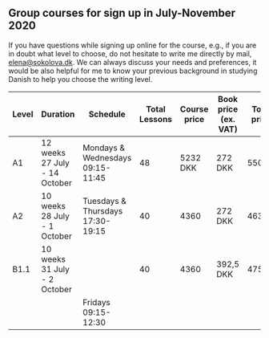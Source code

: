 ## Group courses for sign up in July-November 2020

If you have questions while signing up online for the course, e.g., if you are in doubt what level to choose, do not hesitate to write me directly by mail, [elena@sokolova.dk](mailto:elena@sokolova.dk). We can always discuss your needs and preferences, it would be also helpful for me to know your previous background in studying Danish to help you choose the writing level. 



Level | Duration | Schedule | Total Lessons | Course price | Book price (ex. VAT) | Total price | Sign up & Pay
-- | -- | -- | -- | -- | -- | -- | --
A1 | 12 weeks 27 July - 14 October | Mondays & Wednesdays 09:15-11:45 | 48 | 5232 DKK | 272 DKK | 5504 | <script src="https://cdn.podia.com/embeds.js" async="async"></script><a href="https://elenasokolova.podia.com/a1-danish-online" data-podia-embed="button">A1 Danish Online</a>
A2 | 10 weeks 28 July - 1 October | Tuesdays & Thursdays 17:30-19:15 | 40 | 4360 | 272 DKK | 4632 |  
B1.1 | 10 weeks 31 July - 2 October |   | 40 | 4360 | 392,5 DKK | 4752,5 |  
  |   | Fridays 09:15-12:30 |   |   |  

